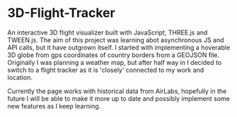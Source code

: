 # 3D-Flight-Tracker
An interactive 3D flight visualizer built with JavaScript, THREE.js and TWEEN.js.
The aim of this project was learning abot asynchronous JS and API calls, but it have outgrown itself.
I started with implementing a hoverable 3D globe from gps coordinates of country borders from a GEOJSON file.
Originally I was planning a weather map, but after half way in I decided to switch to a flight tracker as it is 
'closely' connected to my work and location.

Currently the page works with historical data from AirLabs, hopefully in the future I will be able to make it more
up to date and possibly implement some new features as I keep learning.
